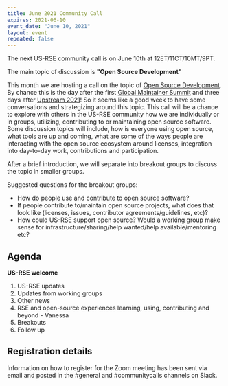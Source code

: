 ```yaml
---
title: June 2021 Community Call
expires: 2021-06-10
event_date: "June 10, 2021"
layout: event
repeated: false
---
```


The next US-RSE community call is on June 10th at 12ET/11CT/10MT/9PT.

The main topic of discussion is
**"Open Source Development"**

This month we are hosting a call
on the topic of [Open Source Development](https://github.com/USRSE/monthly-community-calls/issues/4).
By chance this is the day after the first [Global Maintainer Summit](https://globalmaintainersummit.github.com) and
three days after [Upstream 2021](https://explore.tidelift.com/upstream/)! So it seems like a good week
to have some conversations and strategizing around this topic.
This call will be a chance to explore with others in the US-RSE community how we are 
individually or in groups, utilizing, contributing to or maintaining open source software.
Some discussion topics will include, how is everyone using open source, what tools are up and coming, what are
some of the ways people are interacting with the open source ecosystem around licenses, integration into day-to-day work,
contributions and participation. 

After a brief introduction, we will separate into breakout groups to discuss the topic in smaller groups.

Suggested questions for the breakout groups:
- How do people use and contribute to open source software? 
- If people contribute to/maintain open source projects, what does that look like (licenses, issues, contributor agreements/guidelines, etc)?
- How could US-RSE support open source? Would a working group make sense for infrastructure/sharing/help wanted/help available/mentoring etc? 

## Agenda

**US-RSE welcome**  
 1. US-RSE updates
 1. Updates from working groups
 1. Other news
 1. RSE and open-source experiences learning, using, contributing and beyond - Vanessa
 1. Breakouts
 1. Follow up


## Registration details
Information on how to register for the Zoom meeting has been sent via email and posted in the #general and #communitycalls channels on Slack.
